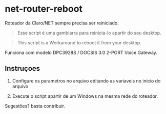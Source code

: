 # net-router-reboot

Roteador da Claro/NET sempre precisa ser reiniciado.


> Esse script é uma gambiarra para reinicia-lo apartir do seu desktop.

>This script is a Workaround to reboot it from your desktop.

Funciona com modelo DPC3928S / DOCSIS 3.0 2-PORT Voice Gateway.


## Instruçoes

1. Configure os parametros no arquivo editando as variaveis no inicio do arquivo

2. Execute o script apartir de um Windows na mesma rede do roteador.


Sugestões? basta contribuir.
